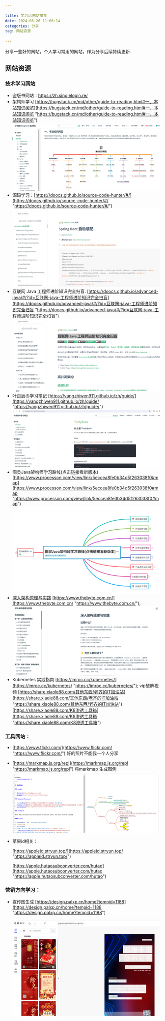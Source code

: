 ```yaml
---

title: 学习it网站推荐
date: 2024-06-26 11:06:14
categories: 分享
tag: 网站资源

---
```


分享一些好的网站，个人学习常用的网站，作为分享后续持续更新.

## 网站资源

### 技术学习网站
- 盗版书网站：https://zh.singlelogin.re/
- 架构师学习 [https://bugstack.cn/md/other/guide-to-reading.html#一、本站知识阅览](https://bugstack.cn/md/other/guide-to-reading.html#一、本站知识阅览 "https://bugstack.cn/md/other/guide-to-reading.html#一、本站知识阅览")
  ![](学习it网站推荐/image_PEAqPgamQe.png)
- 源码学习：[https://doocs.github.io/source-code-hunter/#/](https://doocs.github.io/source-code-hunter/#/ "https://doocs.github.io/source-code-hunter/#/")
  ![](学习it网站推荐/image_qBL4LWSs2U.png)
- 互联网 Java 工程师进阶知识完全扫盲:  [https://doocs.github.io/advanced-java/#/?id=互联网-java-工程师进阶知识完全扫盲](https://doocs.github.io/advanced-java/#/?id=互联网-java-工程师进阶知识完全扫盲 "https://doocs.github.io/advanced-java/#/?id=互联网-java-工程师进阶知识完全扫盲")
  ![](学习it网站推荐/image_RtiUPlWbme.png)
- 叶良辰の学习笔记 [https://yangzhiwen911.github.io/zh/guide/](https://yangzhiwen911.github.io/zh/guide/ "https://yangzhiwen911.github.io/zh/guide/")
  ![](学习it网站推荐/image_tMLd_Cap6a.png)
- 图灵Java架构师学习路线(点击链接看新版本) [https://www.processon.com/view/link/5eccea8fe0b34d5f263038f0#map](https://www.processon.com/view/link/5eccea8fe0b34d5f263038f0#map "https://www.processon.com/view/link/5eccea8fe0b34d5f263038f0#map")
  ![](学习it网站推荐/image_-m-m1AZh7M.png)
- [深入架构原理与实践](https://www.thebyte.com.cn/ "深入架构原理与实践") [https://www.thebyte.com.cn/](https://www.thebyte.com.cn/ "https://www.thebyte.com.cn/");
  ![](学习it网站推荐/image_zZOb0Uu1MN.png)
- Kubernetes 实践指南 [https://imroc.cc/kubernetes/](https://imroc.cc/kubernetes/ "https://imroc.cc/kubernetes/");
  vip破解视频  [https://share.xiaole88.com/其他东西/老齐的IT加油站](https://share.xiaole88.com/其他东西/老齐的IT加油站 "https://share.xiaole88.com/其他东西/老齐的IT加油站")
  [https://share.xiaole88.com/K8渗透工具箱](https://share.xiaole88.com/K8渗透工具箱 "https://share.xiaole88.com/K8渗透工具箱")

### 工具网站：

- [https://www.flickr.com/](https://www.flickr.com/ "https://www.flickr.com/")   好的照片不能我一个人分享

- [https://markmap.js.org/repl](https://markmap.js.org/repl "https://markmap.js.org/repl")  将markmap 生成图例
  ![](学习it网站推荐/image_bUw4GOE3i3.png)

- 苹果id相关：
  
  [https://appleid.stryun.top/](https://appleid.stryun.top/ "https://appleid.stryun.top/")
  
  [https://apple.hutaosubconverter.com/hutao](https://apple.hutaosubconverter.com/hutao "https://apple.hutaosubconverter.com/hutao")

### 营销方向学习：

- 宣传图生成 [https://design.palxp.cn/home?tempid=1188](https://design.palxp.cn/home?tempid=1188 "https://design.palxp.cn/home?tempid=1188")
  
  ![](学习it网站推荐/image_SOZXE0ImbY.png)

